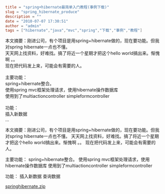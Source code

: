 ```toml
title = "spring+hibernate最简单入门教程(事例下载)"
slug = "spring_hibernate_produce"
description = ""
date = "2010-07-07 17:30:51"
author = "admin"
tags = ["hibernate","java","mvc","spring","下载","事例","教程"]
```

本文摘要：刚进公司，有个项目是用spring+hibernate做的，现在要功能。但我对spring hibernate一点也不懂。<br/>天天网上找资料，好难找。搞了将近一个星期才把这个hello world搞出来。惭愧啊 。。<br/>现在把代码发上来，可能会有需要的人。<br/><br/>主要功能：<br/>spring+hibernate整合。<br/>使用spring mvc框架处理请求，使用hibernate操作数据库<br/>使用到了multiactioncontroller   simpleformcontroller<br/><br/>功能：<br/>插入新数据<br/>...


<!--more-->

本文摘要：刚进公司，有个项目是用spring+hibernate做的，现在要功能。但我对spring hibernate一点也不懂。
天天网上找资料，好难找。搞了将近一个星期才把这个hello world搞出来。惭愧啊 。。
现在把代码发上来，可能会有需要的人。

主要功能：
spring+hibernate整合。
使用spring mvc框架处理请求，使用hibernate操作数据库
使用到了multiactioncontroller   simpleformcontroller

功能：
插入新数据
查询数据

<a href="/assets/UPLOAD_OLD/2010/7/springhibernate.zip" target="_blank">springhibernate.zip</a>